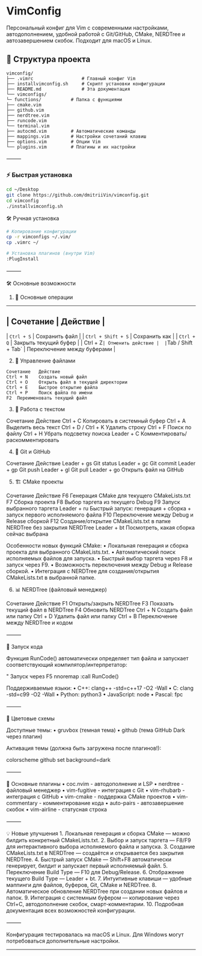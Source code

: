 # VimConfig



Персональный конфиг для Vim с современными настройками, автодополнением, удобной работой с Git/GitHub, CMake, NERDTree и автозавершением скобок. Подходит для macOS и Linux.


## 📂 Структура проекта
```
vimconfig/
├── .vimrc                  # Главный конфиг Vim
├── installvimconfig.sh     # Скрипт установки конфигурации
├── README.md               # Эта документация
└── vimconfigs/
└─ functions/           # Папка с функциями
├── cmake.vim
├── github.vim
├── nerdtree.vim
├── runcode.vim
└── terminal.vim
├── autocmd.vim         # Автоматические команды
├── mappings.vim        # Настройки сочетаний клавиш
├── options.vim         # Опции Vim
└── plugins.vim         # Плагины и их настройки
```
⸻
### ⚡ Быстрая установка

```bash
cd ~/Desktop
git clone https://github.com/dmitriiVin/vimconfig.git
cd vimconfig
./installvimconfig.sh
```
🛠 Ручная установка
```bash
# Копирование конфигурации
cp -r vimconfigs ~/.vim/
cp .vimrc ~/

# Установка плагинов (внутри Vim)
:PlugInstall
```

⸻

🛠 Основные возможности

1. 🎯 Основные операции
------------------------
| Сочетание | Действие |
------------------------
| `Ctrl + S` | Сохранить файл |
| `Ctrl + Shift + S` | Сохранить как |
| `Ctrl + Q` | Закрыть текущий буфер |
| Ctrl + Z` | Отменить действие | 
| `Tab / Shift + Tab` | Переключение между буферами |

2. 📁 Управление файлами
```
Сочетание	Действие
Ctrl + N	Создать новый файл
Ctrl + O	Открыть файл в текущей директории
Ctrl + E	Быстрое открытие файла
Ctrl + P	Поиск файла по имени
F2	Переименовать текущий файл
```
3. 🔧 Работа с текстом

Сочетание	Действие
Ctrl + C	Копировать в системный буфер
Ctrl + A	Выделить весь текст
Ctrl + D / Ctrl + K	Удалить строку
Ctrl + F	Поиск по файлу
Ctrl + H	Убрать подсветку поиска
Leader + C	Комментировать/раскомментировать

4. 🐙 Git и GitHub

Сочетание	Действие
Leader + gs	Git status
Leader + gc	Git commit
Leader + gp	Git push
Leader + gl	Git pull
Leader + go	Открыть файл на GitHub

5. 🏗️ CMake проекты

Сочетание	Действие
F6	Генерация CMake для текущего CMakeLists.txt
F7	Сборка проекта
F8	Выбор таргета из текущего Debug
F9	Запуск выбранного таргета
Leader + ru	Быстрый запуск: генерация + сборка + запуск первого исполняемого файла
F10	Переключение между Debug и Release сборкой
F12	Создание/открытие CMakeLists.txt в папке NERDTree без закрытия NERDTree
Leader + bt	Посмотреть, какая сборка сейчас выбрана

Особенности новых функций CMake:
	•	Локальная генерация и сборка проекта для выбранного CMakeLists.txt.
	•	Автоматический поиск исполняемых файлов для запуска.
	•	Быстрый выбор таргета через F8 и запуск через F9.
	•	Возможность переключения между Debug и Release сборкой.
	•	Интеграция с NERDTree для создания/открытия CMakeLists.txt в выбранной папке.

6. 📊 NERDTree (файловый менеджер)

Сочетание	Действие
F1	Открыть/закрыть NERDTree
F3	Показать текущий файл в NERDTree
F4	Обновить NERDTree
Ctrl + N	Создать файл или папку
Ctrl + D	Удалить файл или папку
Ctrl + B	Переключение между NERDTree и кодом


⸻

🚀 Запуск кода

Функция RunCode() автоматически определяет тип файла и запускает соответствующий компилятор/интерпретатор:

" Запуск через F5
nnoremap <F5> :call RunCode()<CR>

Поддерживаемые языки:
	•	C++: clang++ -std=c++17 -O2 -Wall
	•	C: clang -std=c99 -O2 -Wall
	•	Python: python3
	•	JavaScript: node
	•	Pascal: fpc

⸻

🎨 Цветовые схемы

Доступные темы:
	•	gruvbox (темная тема)
	•	github (тема GitHub Dark через плагин)

Активация темы (должна быть загружена после плагинов!):

colorscheme github
set background=dark


⸻

🔌 Основные плагины
	•	coc.nvim - автодополнение и LSP
	•	nerdtree - файловый менеджер
	•	vim-fugitive - интеграция с Git
	•	vim-rhubarb - интеграция с GitHub
	•	vim-cmake - поддержка CMake проектов
	•	vim-commentary - комментирование кода
	•	auto-pairs - автозавершение скобок
	•	vim-airline - статусная строка

⸻

💡 Новые улучшения
	1.	Локальная генерация и сборка CMake — можно билдить конкретный CMakeLists.txt.
	2.	Выбор и запуск таргета — F8/F9 для интерактивного выбора исполняемого файла и запуска.
	3.	Создание CMakeLists.txt в NERDTree — создаётся и открывается без закрытия NERDTree.
	4.	Быстрый запуск CMake — Shift+F8 автоматически генерирует, билдит и запускает первый исполняемый файл.
	5.	Переключение Build Type — F10 для Debug/Release.
	6.	Отображение текущего Build Type — Leader + bt.
	7.	Интуитивные клавиши — удобные маппинги для файлов, буферов, Git, CMake и NERDTree.
	8.	Автоматическое обновление NERDTree при создании новых файлов и папок.
	9.	Интеграция с системным буфером — копирование через Ctrl+C, автодополнение скобок, смарт-комментарии.
	10.	Подробная документация всех возможностей конфигурации.

⸻

Конфигурация тестировалась на macOS и Linux. Для Windows могут потребоваться дополнительные настройки.

---
